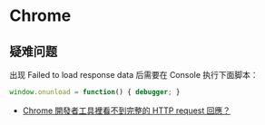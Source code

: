 # Chrome

## 疑难问题

出现 Failed to load response data 后需要在 Console 执行下面脚本：

```javascript
window.onunload = function() { debugger; }
```

- [Chrome 開發者工具裡看不到完整的 HTTP request 回應？](https://ephrain.net/chrome-chrome-%E9%96%8B%E7%99%BC%E8%80%85%E5%B7%A5%E5%85%B7%E8%A3%A1%E7%9C%8B%E4%B8%8D%E5%88%B0%E5%AE%8C%E6%95%B4%E7%9A%84-http-request-%E5%9B%9E%E6%87%89%EF%BC%9F/)

